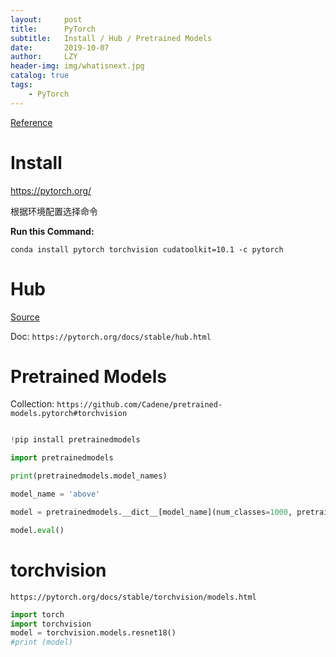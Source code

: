 ```yaml
---
layout:     post
title:      PyTorch
subtitle:   Install / Hub / Pretrained Models
date:       2019-10-07
author:     LZY
header-img: img/whatisnext.jpg
catalog: true
tags:
    - PyTorch
---
```


[Reference](https://pytorch.org/)

# Install

https://pytorch.org/

根据环境配置选择命令

**Run this Command:**

```
conda install pytorch torchvision cudatoolkit=10.1 -c pytorch
```

# Hub

[Source](https://pytorch.org/hub/research-models)

Doc: `https://pytorch.org/docs/stable/hub.html`

# Pretrained Models

Collection: `https://github.com/Cadene/pretrained-models.pytorch#torchvision`

```python

!pip install pretrainedmodels

import pretrainedmodels

print(pretrainedmodels.model_names)

model_name = 'above'

model = pretrainedmodels.__dict__[model_name](num_classes=1000, pretrained='imagenet')

model.eval()

```

# torchvision

`https://pytorch.org/docs/stable/torchvision/models.html`

```python
import torch
import torchvision
model = torchvision.models.resnet18()
#print (model)
```
